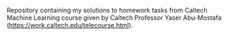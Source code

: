 Repository containing my solutions to homework tasks from Caltech Machine Learning course given by Caltech Professor Yaser Abu-Mostafa
(https://work.caltech.edu/telecourse.html).
